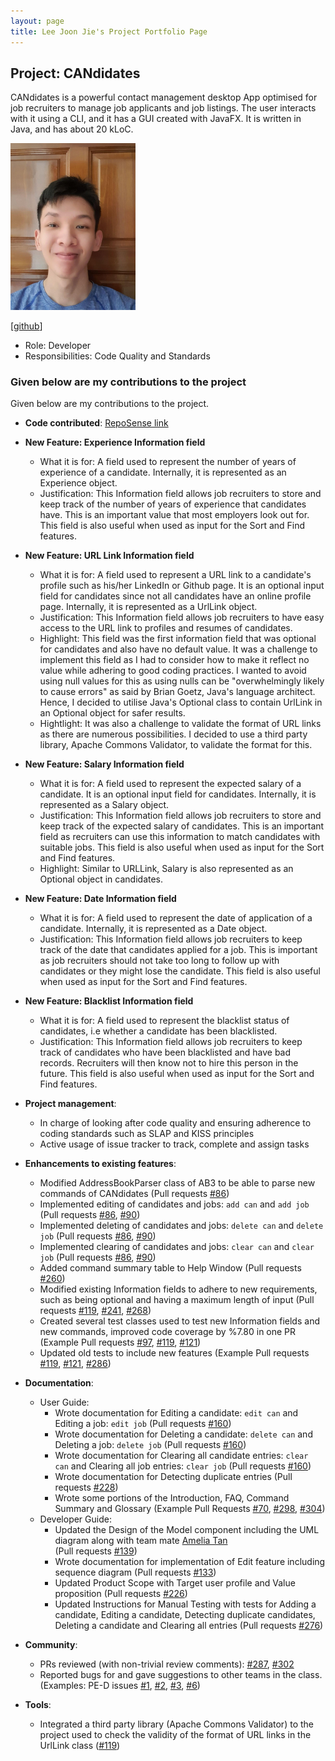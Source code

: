 ```yaml
---
layout: page
title: Lee Joon Jie's Project Portfolio Page
---
```


## Project: CANdidates

CANdidates is a powerful contact management desktop App optimised for job recruiters to manage job applicants and job listings.
The user interacts with it using a CLI, and it has a GUI created with JavaFX. It is written in Java, and has about 20 kLoC.

<img src="/docs/images/breadpeanutbutter.png" width="200px">

[[github](http://github.com/BreadPeanutButter)]

* Role: Developer
* Responsibilities: Code Quality and Standards

### Given below are my contributions to the project

Given below are my contributions to the project.

* **Code contributed**: [RepoSense link](https://nus-cs2103-ay2021s1.github.io/tp-dashboard/#breakdown=true&search=breadpeanutbutter&sort=groupTitle&sortWithin=title&since=2020-08-14&timeframe=commit&mergegroup=&groupSelect=groupByRepos&checkedFileTypes=docs~functional-code~test-code~other&tabOpen=false)

* **New Feature: Experience Information field**
  * What it is for: A field used to represent the number of years of experience of a candidate. Internally, it is represented as an Experience object.
  * Justification: This Information field allows job recruiters to store and keep track of the number of years of experience that candidates have.
    This is an important value that most employers look out for. This field is also useful when used as input for the Sort and Find features. 
      
* **New Feature: URL Link Information field**     
  * What it is for: A field used to represent a URL link to a candidate's profile such as his/her LinkedIn or Github page. 
    It is an optional input field for candidates since not all candidates have an online profile page. Internally, it is represented as a UrlLink object.
  * Justification: This Information field allows job recruiters to have easy access to the URL link to profiles and resumes of candidates. 
  * Highlight: This field was the first information field that was optional for candidates and also have no default value. It was a challenge to
    implement this field as I had to consider how to make it reflect no value while adhering to good coding practices. I wanted to avoid using
    null values for this as using nulls can be "overwhelmingly likely to cause errors" as said by Brian Goetz, Java's language architect. 
    Hence, I decided to utilise Java's Optional class to contain UrlLink in an Optional object for safer results. 
  * Hightlight: It was also a challenge to validate the format of URL links as there are numerous possibilities. I decided to use a third party library, 
    Apache Commons Validator, to validate the format for this.
    
* **New Feature: Salary Information field**           
  * What it is for: A field used to represent the expected salary of a candidate. It is an optional input field for candidates. 
    Internally, it is represented as a Salary object.
  * Justification:  This Information field allows job recruiters to store and keep track of the expected salary of candidates. This is an important field
  as recruiters can use this information to match candidates with suitable jobs. This field is also useful when used as input for the Sort and Find features.
  * Highlight: Similar to URLLink, Salary is also represented as an Optional object in candidates.
  
* **New Feature: Date Information field**           
  * What it is for: A field used to represent the date of application of a candidate. Internally, it is represented as a Date object.
  * Justification: This Information field allows job recruiters to keep track of the date that candidates applied for a job. This is important as 
    job recruiters should not take too long to follow up with candidates or they might lose the candidate. 
    This field is also useful when used as input for the Sort and Find features.
    
* **New Feature: Blacklist Information field**           
  * What it is for: A field used to represent the blacklist status of candidates, i.e whether a candidate has been blacklisted.
  * Justification: This Information field allows job recruiters to keep track of candidates who have been blacklisted and have bad records. 
    Recruiters will then know not to hire this person in the future. This field is also useful when used as input for the Sort and Find features.

* **Project management**: 
  * In charge of looking after code quality and ensuring adherence to coding standards such as SLAP and KISS principles
  * Active usage of issue tracker to track, complete and assign tasks

* **Enhancements to existing features**: 
  * Modified AddressBookParser class of AB3 to be able to parse new commands of CANdidates
    (Pull requests [\#86](https://github.com/AY2021S1-CS2103T-T17-3/tp/pull/86))
  * Implemented editing of candidates and jobs: `add can` and `add job`
    (Pull requests [\#86](https://github.com/AY2021S1-CS2103T-T17-3/tp/pull/86), [\#90](https://github.com/AY2021S1-CS2103T-T17-3/tp/pull/90))
  * Implemented deleting of candidates and jobs: `delete can` and `delete job`
    (Pull requests [\#86](https://github.com/AY2021S1-CS2103T-T17-3/tp/pull/86), [\#90](https://github.com/AY2021S1-CS2103T-T17-3/tp/pull/90))
  * Implemented clearing of candidates and jobs: `clear can` and `clear job`
    (Pull requests [\#86](https://github.com/AY2021S1-CS2103T-T17-3/tp/pull/86), [\#90](https://github.com/AY2021S1-CS2103T-T17-3/tp/pull/90))
  * Added command summary table to Help Window
    (Pull requests [\#260](https://github.com/AY2021S1-CS2103T-T17-3/tp/pull/260))
  * Modified existing Information fields to adhere to new requirements, such as being optional and having a maximum length of input
    (Pull requests [\#119](https://github.com/AY2021S1-CS2103T-T17-3/tp/pull/119), [\#241](https://github.com/AY2021S1-CS2103T-T17-3/tp/pull/241), 
    [\#268](https://github.com/AY2021S1-CS2103T-T17-3/tp/pull/268))
  * Created several test classes used to test new Information fields and new commands, improved code coverage by %7.80 in one PR
    (Example Pull requests [\#97](https://github.com/AY2021S1-CS2103T-T17-3/tp/pull/97), [\#119](https://github.com/AY2021S1-CS2103T-T17-3/tp/pull/119), 
    [\#121](https://github.com/AY2021S1-CS2103T-T17-3/tp/pull/121))
  * Updated old tests to include new features
    (Example Pull requests [\#119](https://github.com/AY2021S1-CS2103T-T17-3/tp/pull/119), [\#121](https://github.com/AY2021S1-CS2103T-T17-3/tp/pull/121), 
    [\#286](https://github.com/AY2021S1-CS2103T-T17-3/tp/pull/286))

* **Documentation**:
  * User Guide:
    * Wrote documentation for Editing a candidate: `edit can` and Editing a job: `edit job`
      (Pull requests [\#160](https://github.com/AY2021S1-CS2103T-T17-3/tp/pull/160))
    * Wrote documentation for Deleting a candidate: `delete can` and Deleting a job: `delete job`
      (Pull requests [\#160](https://github.com/AY2021S1-CS2103T-T17-3/tp/pull/160))
    * Wrote documentation for Clearing all candidate entries: `clear can` and Clearing all job entries: `clear job`
      (Pull requests [\#160](https://github.com/AY2021S1-CS2103T-T17-3/tp/pull/160))
    * Wrote documentation for Detecting duplicate entries 
      (Pull requests [\#228](https://github.com/AY2021S1-CS2103T-T17-3/tp/pull/228))
    * Wrote some portions of the Introduction, FAQ, Command Summary and Glossary
      (Example Pull Requests [\#70](https://github.com/AY2021S1-CS2103T-T17-3/tp/pull/70), [\#298](https://github.com/AY2021S1-CS2103T-T17-3/tp/pull/298), 
      [\#304](https://github.com/AY2021S1-CS2103T-T17-3/tp/pull/304)) 
  * Developer Guide:
    * Updated the Design of the Model component including the UML diagram along with team mate [Amelia Tan](ameliatjy.md)<br>
      (Pull requests [\#139](https://github.com/AY2021S1-CS2103T-T17-3/tp/pull/139))
    * Wrote documentation for implementation of Edit feature including sequence diagram
      (Pull requests [\#133](https://github.com/AY2021S1-CS2103T-T17-3/tp/pull/133))
    * Updated Product Scope with Target user profile and Value proposition
      (Pull requests [\#226](https://github.com/AY2021S1-CS2103T-T17-3/tp/pull/226))
    * Updated Instructions for Manual Testing with tests for Adding a candidate, 
      Editing a candidate, Detecting duplicate candidates, Deleting a candidate and Clearing all entries
      (Pull requests [\#276](https://github.com/AY2021S1-CS2103T-T17-3/tp/pull/276))

* **Community**: 
  * PRs reviewed (with non-trivial review comments): [\#287](https://github.com/AY2021S1-CS2103T-T17-3/tp/pull/287), 
    [\#302](https://github.com/AY2021S1-CS2103T-T17-3/tp/pull/302)
  * Reported bugs for and gave suggestions to other teams in the class. 
    (Examples: PE-D issues [\#1](https://github.com/BreadPeanutButter/ped/issues/1), [\#2](https://github.com/BreadPeanutButter/ped/issues/2), 
    [\#3](https://github.com/BreadPeanutButter/ped/issues/3), [\#6](https://github.com/BreadPeanutButter/ped/issues/6))  

* **Tools**: 
  * Integrated a third party library (Apache Commons Validator) to the project used to 
    check the validity of the format of URL links in the UrlLink class ([\#119](https://github.com/AY2021S1-CS2103T-T17-3/tp/pull/119))


